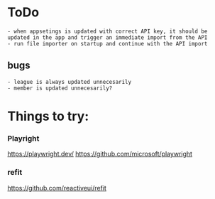 # ToDo

	- when appsetings is updated with correct API key, it should be updated in the app and trigger an immediate import from the API
	- run file importer on startup and continue with the API import

## bugs

	- league is always updated unnecesarily
	- member is updated unnecesarily?


# Things to try:

### Playright
https://playwright.dev/
https://github.com/microsoft/playwright

### refit
https://github.com/reactiveui/refit
